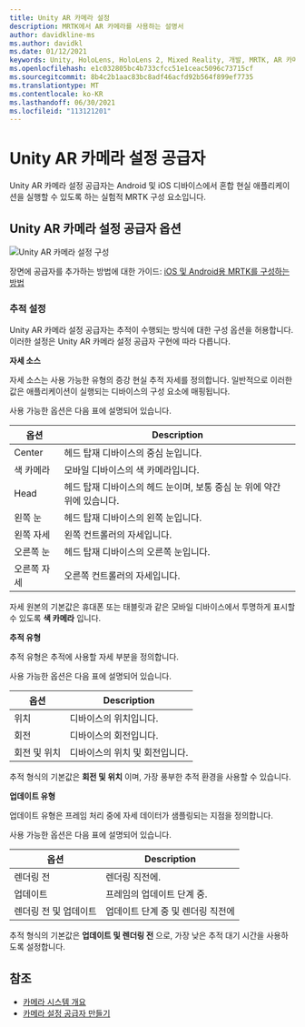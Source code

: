 ```yaml
---
title: Unity AR 카메라 설정
description: MRTK에서 AR 카메라를 사용하는 설명서
author: davidkline-ms
ms.author: davidkl
ms.date: 01/12/2021
keywords: Unity, HoloLens, HoloLens 2, Mixed Reality, 개발, MRTK, AR 카메라,
ms.openlocfilehash: e1c032805bc4b733cfcc51e1ceac5096c73715cf
ms.sourcegitcommit: 8b4c2b1aac83bc8adf46acfd92b564f899ef7735
ms.translationtype: MT
ms.contentlocale: ko-KR
ms.lasthandoff: 06/30/2021
ms.locfileid: "113121201"
---
```

# <a name="unity-ar-camera-settings-provider"></a>Unity AR 카메라 설정 공급자

Unity AR 카메라 설정 공급자는 Android 및 iOS 디바이스에서 혼합 현실 애플리케이션을 실행할 수 있도록 하는 실험적 MRTK 구성 요소입니다.

## <a name="unity-ar-camera-settings-provider-options"></a>Unity AR 카메라 설정 공급자 옵션

![Unity AR 카메라 설정 구성](../images/camera-system/UnityArSettingsConfiguration.png)

장면에 공급자를 추가하는 방법에 대한 가이드: [iOS 및 Android용 MRTK를 구성하는 방법](../../supported-devices/using-ar-foundation.md)

### <a name="tracking-settings"></a>추적 설정

Unity AR 카메라 설정 공급자는 추적이 수행되는 방식에 대한 구성 옵션을 허용합니다. 이러한 설정은 Unity AR 카메라 설정 공급자 구현에 따라 다릅니다.

**자세 소스**

자세 소스는 사용 가능한 유형의 증강 현실 추적 자세를 정의합니다. 일반적으로 이러한 값은 애플리케이션이 실행되는 디바이스의 구성 요소에 매핑됩니다.

사용 가능한 옵션은 다음 표에 설명되어 있습니다.

| 옵션 | Description |
| --- | --- |
| Center | 헤드 탑재 디바이스의 중심 눈입니다. |
| 색 카메라 | 모바일 디바이스의 색 카메라입니다. |
| Head | 헤드 탑재 디바이스의 헤드 눈이며, 보통 중심 눈 위에 약간 위에 있습니다. |
| 왼쪽 눈 | 헤드 탑재 디바이스의 왼쪽 눈입니다. |
| 왼쪽 자세 | 왼쪽 컨트롤러의 자세입니다. |
| 오른쪽 눈 | 헤드 탑재 디바이스의 오른쪽 눈입니다. |
| 오른쪽 자세 | 오른쪽 컨트롤러의 자세입니다. |

자세 원본의 기본값은 휴대폰 또는 태블릿과 같은 모바일 디바이스에서 투명하게 표시할 수 있도록 **색 카메라** 입니다.

**추적 유형**

추적 유형은 추적에 사용할 자세 부분을 정의합니다.

사용 가능한 옵션은 다음 표에 설명되어 있습니다.

| 옵션 | Description |
| --- | --- |
| 위치 | 디바이스의 위치입니다. |
| 회전 | 디바이스의 회전입니다. |
| 회전 및 위치 | 디바이스의 위치 및 회전입니다. |

추적 형식의 기본값은 **회전 및 위치** 이며, 가장 풍부한 추적 환경을 사용할 수 있습니다.

**업데이트 유형**

업데이트 유형은 프레임 처리 중에 자세 데이터가 샘플링되는 지점을 정의합니다.

사용 가능한 옵션은 다음 표에 설명되어 있습니다.

| 옵션 | Description |
| --- | --- |
| 렌더링 전 | 렌더링 직전에. |
| 업데이트 | 프레임의 업데이트 단계 중. |
| 렌더링 전 및 업데이트 | 업데이트 단계 중 및 렌더링 직전에 |

추적 형식의 기본값은 **업데이트 및 렌더링 전** 으로, 가장 낮은 추적 대기 시간을 사용하도록 설정합니다.

## <a name="see-also"></a>참조

- [카메라 시스템 개요](camera-system-overview.md)
- [카메라 설정 공급자 만들기](create-settings-provider.md)
